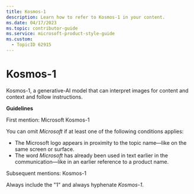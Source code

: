 ```yaml
---
title: Kosmos-1
description: Learn how to refer to Kosmos-1 in your content.
ms.date: 04/17/2023
ms.topic: contributor-guide
ms.service: microsoft-product-style-guide
ms.custom:
  - TopicID 62915
---
```



# Kosmos-1

Kosmos-1, a generative-AI model that can interpret images for content and context and follow instructions.

**Guidelines**

First mention: Microsoft Kosmos-1

You can omit *Microsoft* if at least one of the following conditions applies:

- The Microsoft logo appears in proximity to the topic name—like on the same screen or surface.
- The word *Microsoft* has already been used in text earlier in the communication—like in an earlier reference to a product name.

Subsequent mentions: Kosmos-1

Always include the "1" and always hyphenate *Kosmos-1*.  

  